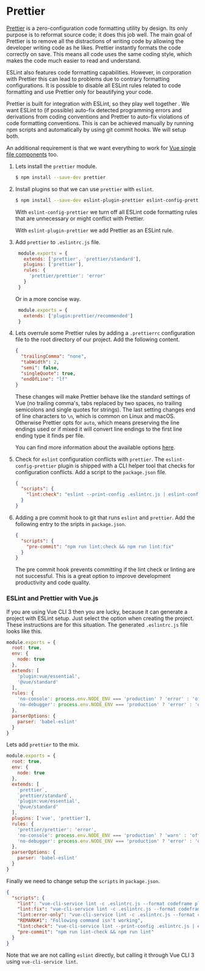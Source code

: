 # Prettier

[Prettier](https://prettier.io/) is a zero-configuration code formatting utility by design. Its only purpose is to reformat source code; it does this job well. The main goal of Prettier is to remove all the distractions of writing code by allowing the developer writing code as he likes. Prettier instantly formats the code correctly on save. This means all code uses the same coding style, which makes the code much easier to read and understand.

ESLint also features code formatting capabilities. However, in corporation with Prettier this can lead to problems due to contrary formatting configurations. It is possible to disable all ESLint rules related to code formatting and use Prettier only for beautifying your code.

Prettier is built for integration with ESLint, so they play well together . We want ESLint to (if possible) auto-fix detected programming errors and derivations from coding conventions and Prettier to auto-fix violations of code formatting conventions. This is can be achieved manually by running npm scripts and automatically by using git commit hooks. We will setup both.

An additional requirement is that we want everything to work for [Vue single file components](https://vuejs.org/v2/guide/single-file-components.html) too. 

1. Lets install the `prettier` module.

   ```bash
   $ npm install --save-dev prettier
   ```

2. Install plugins so that we can use `prettier` with `eslint`.

   ```bash
   $ npm install --save-dev eslint-plugin-prettier eslint-config-prettier
   ```
   
   With `eslint-config-prettier` we turn off all ESLint code formatting rules that are unnecessary or might conflict with Prettier.
   
   With `eslint-plugin-prettier` we add Prettier as an ESLint rule.

3. Add `prettier` to `.eslintrc.js` file.

   ```js
    module.exports = {
      extends: ['prettier', 'prettier/standard'],
      plugins: ['prettier'],
      rules: {
        'prettier/prettier': 'error'
      }
    }
   ```

    Or in a more concise way.
    
   ```js
    module.exports = {
      extends: ['plugin:prettier/recommended']
    }
   ```

4. Lets overrule some Prettier rules by adding a `.prettierrc` configuration file to the root directory of our project. Add the following content.

    ```json
    {
      "trailingComma": "none",
      "tabWidth": 2,
      "semi": false,
      "singleQuote": true,
      "endOfLine": "lf"
    }
    ```
 
    These changes will make Prettier behave like the standard settings of Vue (no trailing comma's, tabs replaced by two spaces, no trailing semicolons and single quotes for strings). The last setting changes end of line characters to `\n`, which is common on Linux and macOS. Otherwise Prettier opts for `auto`, which means preserving the line endings used or if mixed it will convert line endings to the first line ending type it finds per file.
    
    You can find more information about the available options [here](https://prettier.io/docs/en/options.html).
 
5. Check for `eslint` configuration conflicts with `prettier`. The `eslint-config-prettier` plugin is shipped with a CLI helper tool that checks for configuration conflicts. Add a script to the `package.json` file.

   ```json
   {
     "scripts": {
       "lint:check": "eslint --print-config .eslintrc.js | eslint-config-prettier-check"
     }
   }
   ```

6. Adding a pre commit hook to git that runs `eslint` and `prettier`. Add the following entry to the sripts in `package.json`.

   ```json
   {
     "scripts": {
       "pre-commit": "npm run lint:check && npm run lint:fix"
     }
   }
   ```
   
   The pre commit hook prevents committing if the lint check or linting are not successful. This is a great option to improve development productivity and code quality.

### ESLint and Prettier with Vue.js

If you are using Vue CLI 3 then you are lucky, because it can generate a project with ESLint setup. Just select the option when creating the project. These instructions are for this situation. The generated `.eslintrc.js`  file looks like this.

```js
module.exports = {
  root: true,
  env: {
    node: true
  },
  extends: [
    'plugin:vue/essential',
    '@vue/standard'
  ],
  rules: {
    'no-console': process.env.NODE_ENV === 'production' ? 'error' : 'off',
    'no-debugger': process.env.NODE_ENV === 'production' ? 'error' : 'off'
  },
  parserOptions: {
    parser: 'babel-eslint'
  }
}
```

Lets add `prettier` to the mix.

```js
module.exports = {
  root: true,
  env: {
    node: true
  },
  extends: [
    `prettier`,
    `prettier/standard`,
    'plugin:vue/essential',
    '@vue/standard'
  ],
  plugins: ['vue', 'prettier'],
  rules: {
    'prettier/prettier': 'error',
    'no-console': process.env.NODE_ENV === 'production' ? 'warn' : 'off',
    'no-debugger': process.env.NODE_ENV === 'production' ? 'error' : 'off'
  },
  parserOptions: {
    parser: 'babel-eslint'
  }
}
```

Finally we need to change setup the `scripts` in `package.json`.

```json
{
  "scripts": {
    "lint": "vue-cli-service lint -c .eslintrc.js --format codeframe plugin src tests",
    "lint:fix": "vue-cli-service lint -c .eslintrc.js --format codeframe --fix plugin src tests",
    "lint:error-only": "vue-cli-service lint -c .eslintrc.js --format codeframe --quiet plugin src tests",
    "REMARK#1": "Following command isn't working",
    "lint:check": "vue-cli-service lint --print-config .eslintrc.js | eslint-config-prettier-check",
    "pre-commit": "npm run lint-check && npm run lint"
  }
}
```

Note that we are not calling `eslint` directly, but calling it through Vue CLI 3 using `vue-cli-service lint`.

